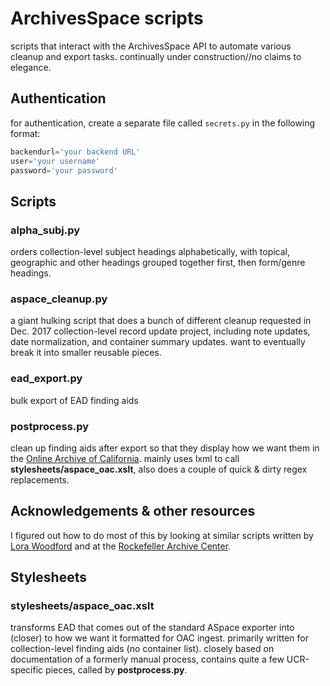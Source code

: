 # ArchivesSpace scripts

scripts that interact with the ArchivesSpace API to automate various cleanup and export tasks. continually under construction//no claims to elegance.

## Authentication
for authentication, create a separate file called `secrets.py` in the following format:
```secrets.py
backendurl='your backend URL'
user='your username'
password='your password'
```

## Scripts
### alpha_subj.py
orders collection-level subject headings alphabetically, with topical, geographic and other headings grouped together first, then form/genre headings.

### aspace_cleanup.py
a giant hulking script that does a bunch of different cleanup requested in Dec. 2017 collection-level record update project, including note updates, date normalization, and container summary updates. want to eventually break it into smaller reusable pieces.

### ead_export.py
bulk export of EAD finding aids

### postprocess.py
clean up finding aids after export so that they display how we want them in the [Online Archive of California](http://www.oac.cdlib.org/). mainly uses lxml to call __stylesheets/aspace_oac.xslt__, also does a couple of quick & dirty regex replacements.

## Acknowledgements & other resources
I figured out how to do most of this by looking at similar scripts written by [Lora Woodford](https://github.com/lorawoodford/python_scripts) and at the [Rockefeller Archive Center](https://github.com/RockefellerArchiveCenter/scripts/tree/master/archivesspace).

## Stylesheets
### stylesheets/aspace_oac.xslt
transforms EAD that comes out of the standard ASpace exporter into (closer) to how we want it formatted for OAC ingest. primarily written for collection-level finding aids (no container list). closely based on documentation of a formerly manual process, contains quite a few UCR-specific pieces, called by __postprocess.py__.